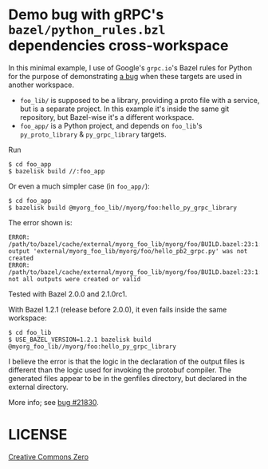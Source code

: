 # Demo bug with gRPC's `bazel/python_rules.bzl` dependencies cross-workspace

In this minimal example, I use of Google's `grpc.io`'s Bazel rules for Python for the purpose of demonstrating
[a bug][bug] when these targets are used in another workspace.

* `foo_lib/` is supposed to be a library, providing a proto file with a service, but is a separate project. In this
  example it's inside the same git repository, but Bazel-wise it's a different workspace.
* `foo_app/` is a Python project, and depends on `foo_lib`'s `py_proto_library` & `py_grpc_library` targets.

Run

    $ cd foo_app
    $ bazelisk build //:foo_app

Or even a much simpler case (in `foo_app/`):

    $ cd foo_app
    $ bazelisk build @myorg_foo_lib//myorg/foo:hello_py_grpc_library

The error shown is:

    ERROR: /path/to/bazel/cache/external/myorg_foo_lib/myorg/foo/BUILD.bazel:23:1: output 'external/myorg_foo_lib/myorg/foo/hello_pb2_grpc.py' was not created
    ERROR: /path/to/bazel/cache/external/myorg_foo_lib/myorg/foo/BUILD.bazel:23:1: not all outputs were created or valid

Tested with Bazel 2.0.0 and 2.1.0rc1.

With Bazel 1.2.1 (release before 2.0.0), it even fails inside the same workspace:

    $ cd foo_lib
    $ USE_BAZEL_VERSION=1.2.1 bazelisk build @myorg_foo_lib//myorg/foo:hello_py_grpc_library

I believe the error is that the logic in the declaration of the output files is different than the logic used for
invoking the protobuf compiler. The generated files appear to be in the genfiles directory, but declared in the external
directory.

More info; see [bug #21830][bug].

[bug]: https://github.com/grpc/grpc/issues/21830

# LICENSE

[Creative Commons Zero](https://creativecommons.org/publicdomain/zero/1.0/legalcode)
